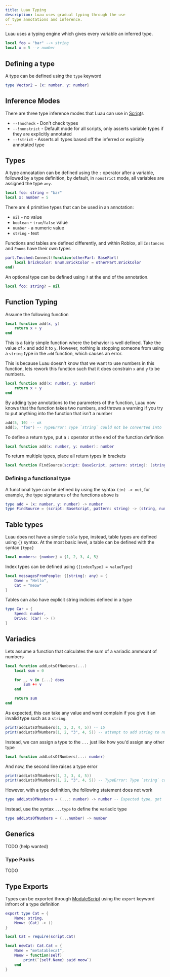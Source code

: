 ```yaml
---
title: Luau Typing
description: Luau uses gradual typing through the use
of type annotations and inference.
---
```


Luau uses a typing engine which gives every variable an inferred type.

```lua
local foo = "bar" --> string
local x = 5 --> number
```

## Defining a type
A type can be defined using the `type` keyword

```lua
type Vector2 = {x: number, y: number}
```

## Inference Modes
There are three type inference modes that Luau can use in [Script]()s

* `--!nocheck` - Don't check types
* `--!nonstrict` - Default mode for all scripts, only asserts variable types if they are explicitly annotated
* `--!strict` - Asserts all types based off the inferred or explicitly annotated type

## Types

A type annoatation can be defined using the `:` operator after a variable, followed by a type definition, by default, in `nonstrict` mode, all variables are assigned the type `any`.

```lua
local foo: string = "bar"
local x: number = 5
```

There are 4 primitive types that can be used in an annotation:
* `nil` - no value
* `boolean` - `true`/`false` value
* `number` - a numeric value
* `string` - text

Functions and tables are defined differently, and within Roblox, all `Instances` and `Enums` have their own types

```lua
part.Touched:Connect(function(otherPart: BasePart)
	local brickColor: Enum.BrickColor = otherPart.BrickColor
end)
```

An optional type can be defined using `?` at the end of the annotation.

```lua
local foo: string? = nil
```

## Function Typing

Assume the following function
```lua
local function add(x, y)
	return x + y
end
```

This is a fairly simple function where the behavior is well defined. Take the value of `x` and add it to `y`. However, nothing is stopping someone from using a `string` type in the `add` function, which causes an error.

This is because Luau doesn't know that we want to use numbers in this function, lets rework this function such that it does constrain `x` and `y` to be numbers.

```lua
local function add(x: number, y: number)
	return x + y
end
```

By adding type annotations to the parameters of the function, Luau now knows that the function takes two numbers, and throws a warning if you try to put anything into the function that isn't a number

```lua
add(5, 10) -- ok
add(5, "foo") -- TypeError: Type `string` could not be converted into `number`.
```

To define a return type, put a `:` operator at the end of the function definition

```lua
local function add(x: number, y: number): number
```

To return multiple types, place all return types in brackets

```lua
local function FindSource(script: BaseScript, pattern: string): (string, number)
```

### Defining a functional type

A functional type can be defined by using the syntax `(in) -> out`, for example, the type signatures of the functions above is

```lua
type add = (x: number, y: number) -> number
type FindSource = (script: BaseScript, pattern: string) -> (string, number)
```

## Table types

Luau does not have a simple `table` type, instead, table types are defined using `{}` syntax. At the most basic level, a table can be defined with the syntax `{type}`

```lua
local numbers: {number} = {1, 2, 3, 4, 5}
```

Index types can be defined using `{[indexType] = valueType}`

```lua
local messagesFromPeople: {[string]: any} = {
	Dave = "Hello",
	Cat = "meow"
}
```

Tables can also have explicit string indicies defined in a type

```lua
type Car = {
	Speed: number,
	Drive: (Car) -> ()
}
```

## Variadics

Lets assume a function that calculates the sum of a variadic ammount of numbers

```lua
local function addLotsOfNumbers(...)
	local sum = 0

	for _, v in {...} does
		sum += v
	end

	return sum
end
```

As expected, this can take any value and wont complain if you give it an invalid type such as a `string`.

```lua
print(addLotsOfNumbers(1, 2, 3, 4, 5)) -- 15
print(addLotsOfNumbers(1, 2, "3", 4, 5)) -- attempt to add string to number
```

Instead, we can assign a type to the `...` just like how you'd assign any other type

```lua
local function addLotsOfNumbers(...: number)
```

And now, the second line raises a type error

```lua
print(addLotsOfNumbers(1, 2, 3, 4, 5))
print(addLotsOfNumbers(1, 2, "3", 4, 5)) -- TypeError: Type `string` could not be converted into `number`.
```

However, with a type definition, the following statement does not work

```lua
type addLotsOfNumbers = (...: number) -> number -- Expected type, got ':'
```

Instead, use the syntax `...type` to define the variadic type

```lua
type addLotsOfNumbers = (...number) -> number
```

## Generics

TODO (help wanted)

### Type Packs

TODO

## Type Exports

Types can be exported through [ModuleScript]() using the `export` keyword infront of a type definition

```lua
export type Cat = {
	Name: string,
	Meow: (Cat) -> ()
}
```

```lua
local Cat = require(script.Cat)

local newCat: Cat.Cat = {
	Name = "metatablecat",
	Meow = function(self)
		print(`{self.Name} said meow`)
	end
}
```